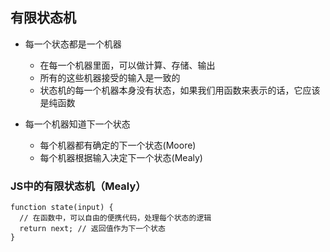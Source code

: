 ## 有限状态机

* 每一个状态都是一个机器
    * 在每一个机器里面，可以做计算、存储、输出
    * 所有的这些机器接受的输入是一致的
    * 状态机的每一个机器本身没有状态，如果我们用函数来表示的话，它应该是纯函数

* 每一个机器知道下一个状态
  * 每个机器都有确定的下一个状态(Moore)
  * 每个机器根据输入决定下一个状态(Mealy)

### JS中的有限状态机（Mealy）
```
function state(input) {
  // 在函数中，可以自由的便携代码，处理每个状态的逻辑
  return next; // 返回值作为下一个状态
}
```
